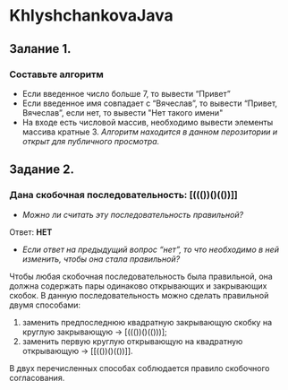 # KhlyshchankovaJava
## Залание 1.
### Составьте алгоритм
+ Если введенное число больше 7, то вывести “Привет”
+ Если введенное имя совпадает с “Вячеслав”, то вывести “Привет, Вячеслав”, если нет, то вывести "Нет такого имени"
+ На входе есть числовой массив, необходимо вывести элементы массива кратные 3.
  *Алгоритм находится в данном перозитории и открыт для публичного просмотра.*

## Задание 2.
### Дана скобочная последовательность: [((())()(())]]

+ *Можно ли считать эту последовательность правильной?*

Ответ: **НЕТ**

+ *Если ответ на предыдущий вопрос “нет”, то что необходимо в ней изменить, чтобы она стала правильной?*

Чтобы любая скобочная последовательность была правильной, она должна содержать пары одинаково открывающих и закрывающих скобок. 
В данную последовательность можно сделать правильной двумя способами:

1. заменить предпоследнюю квадратную закрывающую скобку на круглую закрывающую -> [((())()(()))];
2. заменить первую круглую открывающую на квадратную открывающую -> [[(())()(())]].

В двух перечисленных способах соблюдается правило скобочного согласования.

